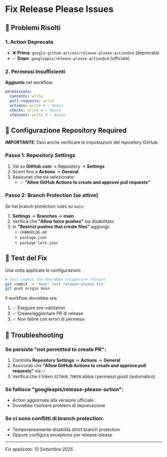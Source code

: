 # Fix Release Please Issues

## 🚨 Problemi Risolti

### 1. Action Deprecata

- ❌ **Prima**: `google-github-actions/release-please-action@v4` (deprecata)
- ✅ **Dopo**: `googleapis/release-please-action@v4` (ufficiale)

### 2. Permessi Insufficienti

**Aggiunto** nel workflow:

```yaml
permissions:
  contents: write
  pull-requests: write
  actions: write # ← Nuovo
  checks: write # ← Nuovo
  statuses: write # ← Nuovo
```

## 🔧 Configurazione Repository Required

**IMPORTANTE**: Devi anche verificare le impostazioni del repository GitHub:

### Passo 1: Repository Settings

1. Vai su **GitHub.com** → Repository → **Settings**
2. Scorri fino a **Actions** → **General**
3. Assicurati che sia selezionato:
   - ✅ **"Allow GitHub Actions to create and approve pull requests"**

### Passo 2: Branch Protection (se attive)

Se hai branch protection rules su `main`:

1. **Settings** → **Branches** → **main**
2. Verifica che **"Allow force pushes"** sia disabilitato
3. In **"Restrict pushes that create files"** aggiungi:
   - `CHANGELOG.md`
   - `package.json`
   - `package-lock.json`

## 🎯 Test del Fix

Una volta applicate le configurazioni:

```bash
# Test commit che dovrebbe triggerare release
git commit -m "feat: test release-please fix"
git push origin main
```

Il workflow dovrebbe ora:

1. ✅ Eseguire pre-validation
2. ✅ Creare/aggiornare PR di release
3. ✅ Non fallire con errori di permessi

## 🐛 Troubleshooting

### Se persiste "not permitted to create PR":

1. Controlla **Repository Settings** → **Actions** → **General**
2. Assicurati che **"Allow GitHub Actions to create and approve pull requests"** sia ✅
3. Verifica che il token `GITHUB_TOKEN` abbia i permessi giusti (automatico)

### Se fallisce "googleapis/release-please-action":

- Action aggiornata alla versione ufficiale
- Dovrebbe risolvere problemi di deprecazione

### Se ci sono conflitti di branch protection:

- Temporaneamente disabilita strict branch protection
- Oppure configura exceptions per release-please

---

_Fix applicato: 10 Settembre 2025_
